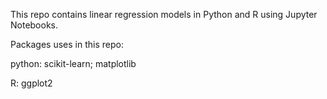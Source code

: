 This repo contains linear regression models in Python and R using Jupyter Notebooks.

Packages uses in this repo:

python: scikit-learn; matplotlib

R: ggplot2

